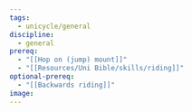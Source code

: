 ```yaml
---
tags:
  - unicycle/general
discipline:
  - general
prereq:
  - "[[Hop on (jump) mount]]"
  - "[[Resources/Uni Bible/skills/riding]]"
optional-prereq:
  - "[[Backwards riding]]"
image: 
---
```

